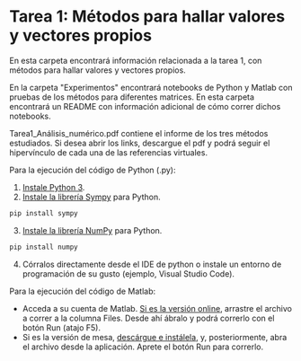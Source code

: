 # Tarea 1: Métodos para hallar valores y vectores propios

En esta carpeta encontrará información relacionada a la tarea 1, con métodos para hallar valores y vectores propios.

En la carpeta "Experimentos" encontrará notebooks de Python y Matlab con pruebas de los métodos para diferentes matrices. En esta carpeta encontrará un README con información adicional de cómo correr dichos notebooks.

Tarea1_Análisis_numérico.pdf contiene el informe de los tres métodos estudiados. Si desea abrir los links, descargue el pdf y podrá seguir el hipervínculo de cada una de las referencias virtuales. 

Para la ejecución del código de Python (.py):

1. [Instale Python 3](https://www.python.org/downloads/ "Install Python").
2. [Instale la librería Sympy](https://docs.sympy.org/latest/install.html) para Python.
```bash
pip install sympy
```
3. [Instale la librería NumPy](https://numpy.org/install/) para Python.
```bash
pip install numpy
```
4. Córralos directamente desde el IDE de python o instale un entorno de programación de su gusto (ejemplo, Visual Studio Code).

Para la ejecución del código de Matlab:

* Acceda a su cuenta de Matlab. [Si es la versión online](https://matlab.mathworks.com/), arrastre el archivo a correr a la columna Files. Desde ahí
ábralo y podrá correrlo con el botón Run (atajo F5).
* Si es la versión de mesa, [descárgue e instálela](https://la.mathworks.com/help/install/ug/install-products-with-internet-connection.html), y, posteriormente, abra el archivo desde la aplicación. Aprete el botón Run para correrlo.
